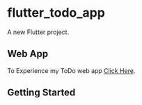 # flutter_todo_app

A new Flutter project.

## Web App

To Experience my ToDo web app [Click Here](https://jerald-joyson.github.io/todo_web_app/).






## Getting Started

